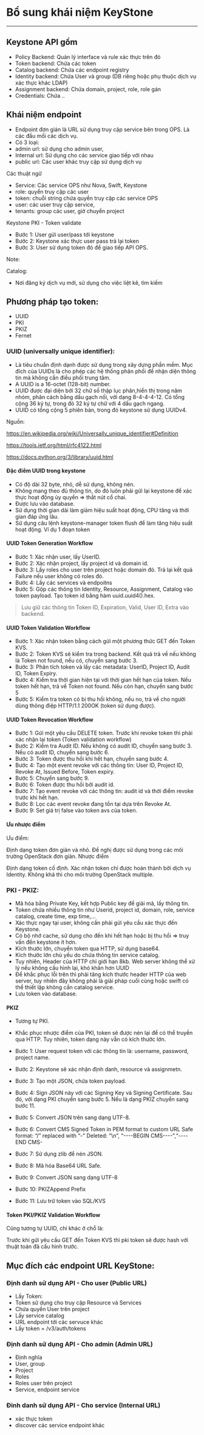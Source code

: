 # Bổ sung khái niệm KeyStone
---

## Keystone API gồm
- Policy Backend: Quản lý interface và rule xác thực trên đó
- Token backend: Chứa các token
- Catalog backend: Chứa các endpoint registry
- Identity backend: Chứa User và group (DB riêng hoặc phụ thuộc dịch vụ xác thực khác LDAP)
- Assignment backend: Chứa domain, project, role, role gán 
- Credentials: Chứa ..

## Khái niệm endpoint
- Endpoint đơn gián là URL sử dụng truy cập service bên trong OPS. Là các đầu mối các dịch vụ. 
- Có 3 loại: 
 - admin url: sử dụng cho admin user,
 - Internal url: Sử dụng cho các service giao tiếp với nhau
 - public url: Các user khác truy cập sử dụng dịch vụ

Các thuật ngữ
- Service: Các service OPS như Nova, Swift, Keystone
- role: quyển truy cập các user
- token: chuỗi string chứa quyền truy cập các service OPS
- user: các user truy cập service, 
- tenants: group các user, giờ chuyển project

Keystone PKI - Token validate
- Bước 1: User gửi user/pass tới keystone 
- Bước 2: Keystone xác thực user pass trả lại token
- Bước 3: User sử dụng token đó để giao tiếp API OPS.


Note:

Catalog:
- Nơi đăng ký dịch vụ mới, sử dụng cho việc liệt kê, tìm kiếm


## Phương pháp tạo token: 
- UUID
- PKI
- PKIZ
- Fernet


### UUID (universally unique identifier):
- Là tiêu chuẩn định dạnh được sử dụng trong xây dựng phần mềm. Mục đích của UUIDs là cho phép các hệ thống phân phối để nhận diện thông tin mà không cần điều phối trung tâm.
- A UUID is a 16-octet (128-bit) number.
- UUID được đại diện bởi 32 chữ số thập lục phân,hiển thị trong năm nhóm, phân cách bằng dấu gạch nối, với dạng 8-4-4-4-12. Có tổng cộng 36 ký tự, trong đó 32 ký tự chữ với 4 dấu gạch ngang.
- UUID có tổng cộng 5 phiên bản, trong đó keystone sử dụng UUIDv4.

Nguồn: 

https://en.wikipedia.org/wiki/Universally_unique_identifier#Definition

https://tools.ietf.org/html/rfc4122.html

https://docs.python.org/3/library/uuid.html

#### Đặc điểm UUID trong keystone
- Có độ dài 32 byte, nhỏ, dễ sử dụng, không nén.
- Không mang theo đủ thông tin, do đó luôn phải gửi lại keystone để xác thực hoạt động ủy quyền => thắt nút cổ chai.
- Được lưu vào database.
- Sử dụng thời gian dài làm giảm hiệu suất hoạt động, CPU tăng và thời gian đáp ứng lâu.
- Sử dụng câu lệnh keystone-manager token flush để làm tăng hiệu suất hoạt động.
Ví dụ 1 đoạn token

#### UUID Token Generation Workflow 
- Bước 1: Xác nhận user, lấy UserID.
- Bước 2: Xác nhận project, lấy project id và domain id.
- Bước 3: Lấy roles cho user trên project hoặc domain đó. Trả lại kết quả Failure nếu user không có roles đó.
- Bước 4: Lấy các services và endpoitns
- Bước 5: Gộp các thông tin Identity, Resource, Assignment, Catalog vào token payload. Tạo token id bằng hàm uuid.uuid4().hex.

> Lưu giữ các thông tin Token ID, Expiration, Valid, User ID, Extra vào backend.

#### UUID Token Validation Workflow 
- Bước 1: Xác nhận token bằng cách gửi một phương thức GET đến Token KVS.
- Bước 2: Token KVS sẽ kiểm tra trong backend. Kết quả trả về nếu không là Token not found, nếu có, chuyển sang bước 3.
- Bước 3: Phân tích token và lấy các metadata: UserID, Project ID, Audit ID, Token Expiry.
- Bước 4: Kiểm tra thời gian hiện tại với thời gian hết hạn của token. Nếu token hết hạn, trả về Token not found. Nếu còn hạn, chuyển sang bước 5
- Bước 5: Kiểm tra token có bị thu hồi không, nếu no, trả về cho người dùng thông điệp HTTP/1.1 200OK (token sử dụng được).

#### UUID Token Revocation Workflow 
- Bước 1: Gửi một yêu cầu DELETE token. Trước khi revoke token thì phải xác nhận lại token (Token validation workflow)
- Bước 2: Kiểm tra Audit ID. Nếu không có audit ID, chuyển sang bước 3. Nếu có audit ID, chuyển sang bước 6.
- Bước 3: Token được thu hồi khi hết hạn, chuyển sang bước 4.
- Bước 4: Tạo một event revoke với các thông tin: User ID, Project ID, Revoke At, Issued Before, Token expiry.
- Bước 5: Chuyển sang bước 9.
- Bước 6: Token được thu hồi bởi audit id.
- Bước 7: Tạo event revoke với các thông tin: audit id và thời điểm revoke trước khi hết hạn.
- Bước 8: Lọc các event revoke đang tồn tại dựa trên Revoke At.
- Bước 9: Set giá trị false vào token avs của token.

#### Ưu nhược điểm
Ưu điểm:

Định dạng token đơn giản và nhỏ.
Đề nghị được sử dụng trong các môi trường OpenStack đơn giản.
Nhược điểm

Định dạng token cố định.
Xác nhận token chỉ được hoàn thành bởi dịch vụ Identity.
Không khả thi cho môi trường OpenStack multiple.

### PKI - PKIZ:
- Mã hóa bằng Private Key, kết hợp Public key để giải mã, lấy thông tin.
- Token chứa nhiều thông tin như Userid, project id, domain, role, service catalog, create time, exp time,...
- Xác thực ngay tại user, không cần phải gửi yêu cầu xác thực đến Keystone.
- Có bộ nhớ cache, sử dụng cho đến khi hết hạn hoặc bị thu hồi => truy vấn đến keystone ít hơn.
- Kích thước lớn, chuyển token qua HTTP, sử dụng base64.
- Kích thước lớn chủ yếu do chứa thông tin service catalog.
- Tuy nhiên, Header của HTTP chỉ giới hạn 8kb. Web server không thể xử lý nếu không cấu hình lại, khó khăn hơn UUID
- Để khắc phục lỗi trên thì phải tăng kích thước header HTTP của web server, tuy nhiên đây không phải là giải pháp cuối cùng hoặc swift có thể thiết lập không cần catalog service.
- Lưu token vào database.

#### PKIZ
- Tương tự PKI.
- Khắc phục nhược điểm của PKI, token sẽ được nén lại để có thể truyền qua HTTP. Tuy nhiên, token dạng này vẫn có kích thước lớn.

- Bước 1: User request token với các thông tin là: username, password, project name.
- Bước 2: Keystone sẽ xác nhận định danh, resource và assignmetn.
- Bước 3: Tạo một JSON, chứa token payload.
- Bước 4: Sign JSON này với các Signing Key và Signing Certificate. Sau đó, với dạng PKI chuyển sang bước 5. Nếu là dạng PKIZ chuyển sang bước 11.
- Bước 5: Convert JSON trên sang dạng UTF-8.
- Bước 6: Convert CMS Signed Token in PEM format to custom URL Safe format:
“/” replaced with “-”
Deleted: “\n”, “----BEGIN CMS----”,“----END CMS-
- Bước 7: Sử dụng zlib để nén JSON.
- Bước 8: Mã hóa Base64 URL Safe.
- Bước 9: Convert JSON sang dạng UTF-8
- Bước 10: PKIZAppend Prefix
- Bước 11: Lưu trữ token vào SQL/KVS

#### Token PKI/PKIZ Validation Workflow 

Cũng tương tự UUID, chỉ khác ở chỗ là:

Trước khi gửi yêu cầu GET đến Token KVS thì pki token sẽ được hash với thuật toán đã cấu hình trước.

## Mục đích các endpoint URL KeyStone:
### Định danh sử dụng API - Cho user (Public URL)
- Lấy Token: 
 - Token sử dụng cho truy cập Resource và Services
 - Chứa quyền User trên project
- Lấy service catalog
 - URL endpoint tới các servuce khác
- Lấy token = /v3/auth/tokens

### Định danh sử dụng API - Cho admin (Admin URL)
- Định nghĩa
 - User, group
 - Project
 - Roles
 - Roles user trên project
 - Service, endpoint service

### Đinh danh sử dụng API - Cho service (Internal URL)
- xác thực token
- discover các service endpoint khác



